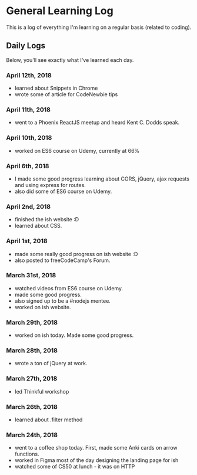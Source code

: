 # General Learning Log
This is a log of everything I'm learning on a regular basis (related to coding).

## Daily Logs
Below, you'll see exactly what I've learned each day.

### April 12th, 2018
- learned about Snippets in Chrome
- wrote some of article for CodeNewbie tips

### April 11th, 2018
- went to a Phoenix ReactJS meetup and heard Kent C. Dodds speak.

### April 10th, 2018
- worked on ES6 course on Udemy, currently at 66%

### April 6th, 2018
- I made some good progress learning about CORS, jQuery, ajax requests and using express for routes.
- also did some of ES6 course on Udemy.

### April 2nd, 2018
- finished the ish website :D 
- learned about CSS.

### April 1st, 2018
- made some really good progress on ish website :D 
- also posted to freeCodeCamp's Forum.

### March 31st, 2018
- watched videos from ES6 course on Udemy.
- made some good progress.
- also signed up to be a #nodejs mentee.
- worked on ish website. 

### March 29th, 2018
- worked on ish today. Made some good progress.

### March 28th, 2018
- wrote a ton of jQuery at work.

### March 27th, 2018
- led Thinkful workshop

### March 26th, 2018
- learned about .filter method

### March 24th, 2018 
- went to a coffee shop today. First, made some Anki cards on arrow functions.
- worked in Figma most of the day designing the landing page for ish
- watched some of CS50 at lunch - it was on HTTP
